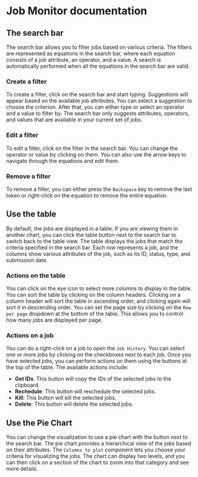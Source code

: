 # Job Monitor documentation

## The search bar

The search bar allows you to filter jobs based on various criteria. The filters are represented as equations in the search bar, where each equation consists of a job attribute, an operator, and a value. A search is automatically performed when all the equations in the search bar are valid. 

### Create a filter
To create a filter, click on the search bar and start typing. Suggestions will appear based on the available job attributes. You can select a suggestion to choose the criterion. After that, you can either type or select an operator and a value to filter by.
The search bar only suggests attributes, operators, and values that are available in your current set of jobs.

### Edit a filter
To edit a filter, click on the filter in the search bar. You can change the operator or value by clicking on them. You can also use the arrow keys to navigate through the equations and edit them. 

### Remove a filter
To remove a filter, you can either press the `Backspace` key to remove the last token or right-click on the equation to remove the entire equation.


## Use the table
By default, the jobs are displayed in a table. If you are viewing them in another chart, you can click the table button next to the search bar to switch back to the table view.
The table displays the jobs that match the criteria specified in the search bar. Each row represents a job, and the columns show various attributes of the job, such as its ID, status, type, and submission date.

### Actions on the table
You can click on the eye icon to select more columns to display in the table. 
You can sort the table by clicking on the column headers. Clicking on a column header will sort the table in ascending order, and clicking again will sort it in descending order.
You can set the page size by clicking on the `Row per page` dropdown at the bottom of the table. This allows you to control how many jobs are displayed per page.

### Actions on a job
You can do a right-click on a job to open the `Job History`.
You can select one or more jobs by clicking on the checkboxes next to each job. Once you have selected jobs, you can perform actions on them using the buttons at the top of the table. The available actions include:
- **Get IDs**: This button will copy the IDs of the selected jobs to the clipboard.
- **Rechedule**: This button will reschedule the selected jobs.
- **Kill**: This button will kill the selected jobs.
- **Delete**: This button will delete the selected jobs.

## Use the Pie Chart
You can change the visualization to use a pie chart with the button next to the search bar. The pie chart provides a hierarchical view of the jobs based on their attributes. The `Columns to plot` component lets you choose your criteria for visualizing the jobs. The chart can display two levels, and you can then click on a section of the chart to zoom into that category and see more details.
